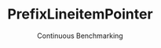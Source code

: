---
layout: docu
title: PrefixLineitemPointer
subtitle: Continuous Benchmarking
selected: Prefix_Tpch
expanded: Benchmarking
benchmark: /individual_results/PrefixLineitemPointer.html
---